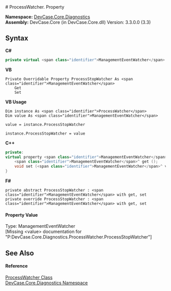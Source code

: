 ﻿<document xmlns:msxsl="urn:schemas-microsoft-com:xslt" xmlns:ddue="http://ddue.schemas.microsoft.com/authoring/2003/5" xmlns:xlink="http://www.w3.org/1999/xlink">
<file name="P_DevCase_Core_Diagnostics_ProcessWatcher_ProcessStopWatcher" />
# ProcessWatcher. Property <span id="PageHeader"> </span>
 

**Namespace:** <a href="N_DevCase_Core_Diagnostics">DevCase.Core.Diagnostics</a><br />**Assembly:** DevCase.Core (in DevCase.Core.dll) Version: 3.3.0.0 (3.3)

## Syntax

**C#**<br />
``` C#
private virtual <span class="identifier">ManagementEventWatcher</span> ProcessStopWatcher { get; set; }
```

**VB**<br />
``` VB
Private Overridable Property ProcessStopWatcher As <span class="identifier">ManagementEventWatcher</span>
	Get
	Set
```

**VB Usage**<br />
``` VB Usage
Dim instance As <span class="identifier">ProcessWatcher</span>
Dim value As <span class="identifier">ManagementEventWatcher</span>

value = instance.ProcessStopWatcher

instance.ProcessStopWatcher = value
```

**C++**<br />
``` C++
private:
virtual property <span class="identifier">ManagementEventWatcher</span>^ ProcessStopWatcher {
	<span class="identifier">ManagementEventWatcher</span>^ get ();
	void set (<span class="identifier">ManagementEventWatcher</span>^ value);
}
```

**F#**<br />
``` F#
private abstract ProcessStopWatcher : <span class="identifier">ManagementEventWatcher</span> with get, set
private override ProcessStopWatcher : <span class="identifier">ManagementEventWatcher</span> with get, set
```


#### Property Value
Type: <span class="nolink">ManagementEventWatcher</span><br />\[Missing &lt;value&gt; documentation for "P:DevCase.Core.Diagnostics.ProcessWatcher.ProcessStopWatcher"\]

## See Also<span id="seeAlsoSection"> </span>


#### Reference
<a href="T_DevCase_Core_Diagnostics_ProcessWatcher">ProcessWatcher Class</a><br /><a href="N_DevCase_Core_Diagnostics">DevCase.Core.Diagnostics Namespace</a><br /></document>
